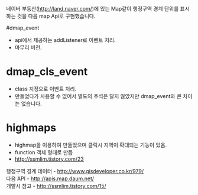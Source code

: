 네이버 부동산(http://land.naver.com/)에 있는 Map같이 행정구역 경계 단위를 표시하는 것을 다음 map Api로 구현했습니다.

#dmap_event
- api에서 제공하는 addListener로 이벤트 처리.
- 마무리 버전.

# dmap_cls_event 
- class 지정으로 이벤트 처리. 
- 만들었다가 사용할 수 없어서 별도의 주석은 달지 않았지만 dmap_event와 큰 차이는 없습니다.

# highmaps
- highmap을 이용하여 만들었으며 클릭시 지역이 확대되는 기능이 있음.
- function 객체 형태로 만듬
- http://ssmlim.tistory.com/23


행정구역 경계 데이터 - http://www.gisdeveloper.co.kr/979/<br/>
다음 API - http://apis.map.daum.net/<br/>
개발시 참고 - http://ssmlim.tistory.com/15/<br/>

